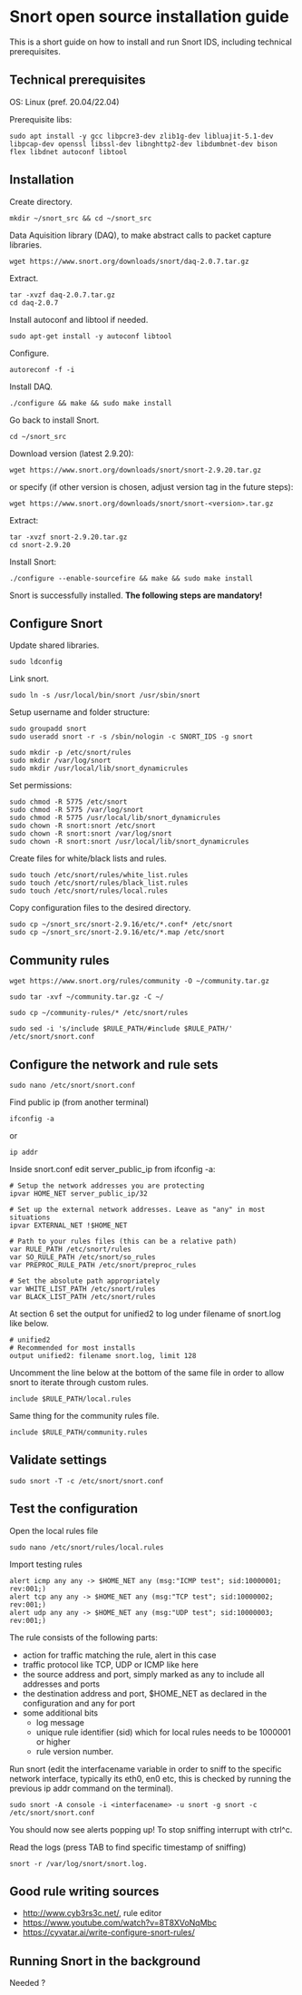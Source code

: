 # Snort open source installation guide

This is a short guide on how to install and run Snort IDS, including technical prerequisites.

## Technical prerequisites

OS: Linux (pref. 20.04/22.04)

Prerequisite libs:

```
sudo apt install -y gcc libpcre3-dev zlib1g-dev libluajit-5.1-dev libpcap-dev openssl libssl-dev libnghttp2-dev libdumbnet-dev bison flex libdnet autoconf libtool
```
  
## Installation

Create directory.

```
mkdir ~/snort_src && cd ~/snort_src
```
  
Data Aquisition library (DAQ), to make abstract calls to packet capture libraries.
  
```
wget https://www.snort.org/downloads/snort/daq-2.0.7.tar.gz
```

Extract.

```
tar -xvzf daq-2.0.7.tar.gz
cd daq-2.0.7
```

Install autoconf and libtool if needed.

```
sudo apt-get install -y autoconf libtool
```

Configure.

```
autoreconf -f -i
```

Install DAQ.

```
./configure && make && sudo make install
```

Go back to install Snort.

```
cd ~/snort_src
```

Download version (latest 2.9.20):

```
wget https://www.snort.org/downloads/snort/snort-2.9.20.tar.gz
```

or specify (if other version is chosen, adjust version tag in the future steps):

```
wget https://www.snort.org/downloads/snort/snort-<version>.tar.gz
```

Extract:

```
tar -xvzf snort-2.9.20.tar.gz
cd snort-2.9.20
```

Install Snort:

```
./configure --enable-sourcefire && make && sudo make install
```

Snort is successfully installed. **The following steps are mandatory!**
  
## Configure Snort
  
Update shared libraries.

```
sudo ldconfig
```

Link snort.  

```
sudo ln -s /usr/local/bin/snort /usr/sbin/snort
```

Setup username and folder structure:  

```
sudo groupadd snort
sudo useradd snort -r -s /sbin/nologin -c SNORT_IDS -g snort
```

```
sudo mkdir -p /etc/snort/rules
sudo mkdir /var/log/snort
sudo mkdir /usr/local/lib/snort_dynamicrules  
```  
Set permissions:
  
```
sudo chmod -R 5775 /etc/snort
sudo chmod -R 5775 /var/log/snort
sudo chmod -R 5775 /usr/local/lib/snort_dynamicrules
sudo chown -R snort:snort /etc/snort
sudo chown -R snort:snort /var/log/snort
sudo chown -R snort:snort /usr/local/lib/snort_dynamicrules
```

Create files for white/black lists and rules.

```
sudo touch /etc/snort/rules/white_list.rules
sudo touch /etc/snort/rules/black_list.rules
sudo touch /etc/snort/rules/local.rules
```

Copy configuration files to the desired directory.  

```
sudo cp ~/snort_src/snort-2.9.16/etc/*.conf* /etc/snort
sudo cp ~/snort_src/snort-2.9.16/etc/*.map /etc/snort
```

## Community rules

```
wget https://www.snort.org/rules/community -O ~/community.tar.gz
```

```
sudo tar -xvf ~/community.tar.gz -C ~/
```

```
sudo cp ~/community-rules/* /etc/snort/rules
```

```
sudo sed -i 's/include $RULE_PATH/#include $RULE_PATH/' /etc/snort/snort.conf
```

## Configure the network and rule sets

```
sudo nano /etc/snort/snort.conf
```

Find public ip (from another terminal)

```
ifconfig -a
```  
or

```  
ip addr
```

Inside snort.conf edit server_public_ip from ifconfig -a:

```
# Setup the network addresses you are protecting
ipvar HOME_NET server_public_ip/32
```

```
# Set up the external network addresses. Leave as "any" in most situations
ipvar EXTERNAL_NET !$HOME_NET
```

```
# Path to your rules files (this can be a relative path)
var RULE_PATH /etc/snort/rules
var SO_RULE_PATH /etc/snort/so_rules
var PREPROC_RULE_PATH /etc/snort/preproc_rules
```

```
# Set the absolute path appropriately
var WHITE_LIST_PATH /etc/snort/rules
var BLACK_LIST_PATH /etc/snort/rules
```

At section 6 set the output for unified2 to log under filename of snort.log like below.

```
# unified2
# Recommended for most installs
output unified2: filename snort.log, limit 128
```
  
Uncomment the line below at the bottom of the same file in order to allow snort to iterate through custom rules. 

```  
include $RULE_PATH/local.rules
```

Same thing for the community rules file.

```
include $RULE_PATH/community.rules
```

## Validate settings

```
sudo snort -T -c /etc/snort/snort.conf
```

  
## Test the configuration
  
Open the local rules file  

```
sudo nano /etc/snort/rules/local.rules
```

Import testing rules  

```
alert icmp any any -> $HOME_NET any (msg:"ICMP test"; sid:10000001; rev:001;)
alert tcp any any -> $HOME_NET any (msg:"TCP test"; sid:10000002; rev:001;)
alert udp any any -> $HOME_NET any (msg:"UDP test"; sid:10000003; rev:001;)
```

The rule consists of the following parts:

* action for traffic matching the rule, alert in this case
* traffic protocol like TCP, UDP or ICMP like here
* the source address and port, simply marked as any to include all addresses and ports
* the destination address and port, $HOME_NET as declared in the configuration and any for port
* some additional bits
  * log message
  * unique rule identifier (sid) which for local rules needs to be 1000001 or higher
  * rule version number.
  
  
Run snort (edit the interfacename variable in order to sniff to the specific network interface, typically its eth0, en0 etc, this is checked by running the previous ip addr command on the terminal).

```
sudo snort -A console -i <interfacename> -u snort -g snort -c /etc/snort/snort.conf
```

You should now see alerts popping up! To stop sniffing interrupt with ctrl^c.
  
Read the logs (press TAB to find specific timestamp of sniffing)

```
snort -r /var/log/snort/snort.log.
```

## Good rule writing sources

* http://www.cyb3rs3c.net/, rule editor
* https://www.youtube.com/watch?v=8T8XVoNqMbc
* https://cyvatar.ai/write-configure-snort-rules/

## Running Snort in the background
  
Needed ?



  
  
